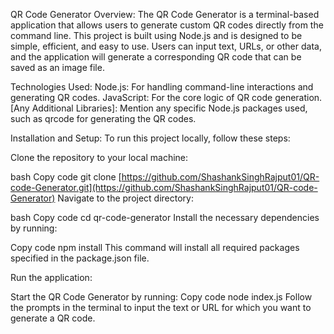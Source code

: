 QR Code Generator
Overview:
The QR Code Generator is a terminal-based application that allows users to generate custom QR codes directly from the command line. This project is built using Node.js and is designed to be simple, efficient, and easy to use. Users can input text, URLs, or other data, and the application will generate a corresponding QR code that can be saved as an image file.

Technologies Used:
Node.js: For handling command-line interactions and generating QR codes.
JavaScript: For the core logic of QR code generation.
[Any Additional Libraries]: Mention any specific Node.js packages used, such as qrcode for generating the QR codes.

Installation and Setup:
To run this project locally, follow these steps:

Clone the repository to your local machine:

bash
Copy code
git clone [https://github.com/ShashankSinghRajput01/QR-code-Generator.git](https://github.com/ShashankSinghRajput01/QR-code-Generator)
Navigate to the project directory:

bash
Copy code
cd qr-code-generator
Install the necessary dependencies by running:

Copy code
npm install
This command will install all required packages specified in the package.json file.

Run the application:

Start the QR Code Generator by running:
Copy code
node index.js
Follow the prompts in the terminal to input the text or URL for which you want to generate a QR code.
